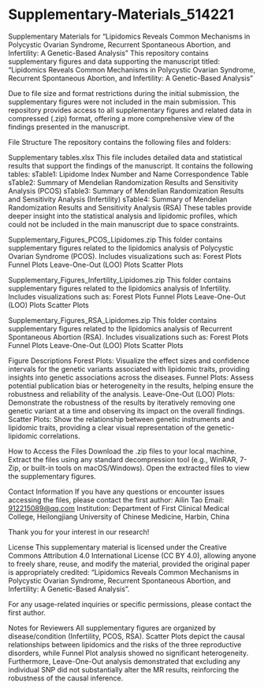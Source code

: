 # Supplementary-Materials_514221
Supplementary Materials for “Lipidomics Reveals Common Mechanisms in Polycystic Ovarian Syndrome, Recurrent Spontaneous Abortion, and Infertility: A Genetic-Based Analysis”
This repository contains supplementary figures and data supporting the manuscript titled:
“Lipidomics Reveals Common Mechanisms in Polycystic Ovarian Syndrome, Recurrent Spontaneous Abortion, and Infertility: A Genetic-Based Analysis”

Due to file size and format restrictions during the initial submission, the supplementary figures were not included in the main submission. This repository provides access to all supplementary figures and related data in compressed (.zip) format, offering a more comprehensive view of the findings presented in the manuscript.

File Structure
The repository contains the following files and folders:

Supplementary tables.xlsx
This file includes detailed data and statistical results that support the findings of the manuscript.
It contains the following tables:
sTable1: Lipidome Index Number and Name Correspondence Table
sTable2: Summary of Mendelian Randomization Results and Sensitivity Analysis (PCOS)
sTable3: Summary of Mendelian Randomization Results and Sensitivity Analysis (Infertility)
sTable4: Summary of Mendelian Randomization Results and Sensitivity Analysis (RSA)
These tables provide deeper insight into the statistical analysis and lipidomic profiles, which could not be included in the main manuscript due to space constraints.

Supplementary_Figures_PCOS_Lipidomes.zip
This folder contains supplementary figures related to the lipidomics analysis of Polycystic Ovarian Syndrome (PCOS).
Includes visualizations such as:
Forest Plots
Funnel Plots
Leave-One-Out (LOO) Plots
Scatter Plots

Supplementary_Figures_Infertility_Lipidomes.zip
This folder contains supplementary figures related to the lipidomics analysis of Infertility.
Includes visualizations such as:
Forest Plots
Funnel Plots
Leave-One-Out (LOO) Plots
Scatter Plots

Supplementary_Figures_RSA_Lipidomes.zip
This folder contains supplementary figures related to the lipidomics analysis of Recurrent Spontaneous Abortion (RSA).
Includes visualizations such as:
Forest Plots
Funnel Plots
Leave-One-Out (LOO) Plots
Scatter Plots

Figure Descriptions
Forest Plots: Visualize the effect sizes and confidence intervals for the genetic variants associated with lipidomic traits, providing insights into genetic associations across the diseases.
Funnel Plots: Assess potential publication bias or heterogeneity in the results, helping ensure the robustness and reliability of the analysis.
Leave-One-Out (LOO) Plots: Demonstrate the robustness of the results by iteratively removing one genetic variant at a time and observing its impact on the overall findings.
Scatter Plots: Show the relationship between genetic instruments and lipidomic traits, providing a clear visual representation of the genetic-lipidomic correlations.

How to Access the Files
Download the .zip files to your local machine.
Extract the files using any standard decompression tool (e.g., WinRAR, 7-Zip, or built-in tools on macOS/Windows).
Open the extracted files to view the supplementary figures.

Contact Information
If you have any questions or encounter issues accessing the files, please contact the first author:
Ailin Tao
Email: 912215089@qq.com
Institution: Department of First Clinical Medical College, Heilongjiang University of Chinese Medicine, Harbin, China

Thank you for your interest in our research!

License
This supplementary material is licensed under the Creative Commons Attribution 4.0 International License (CC BY 4.0), allowing anyone to freely share, reuse, and modify the material, provided the original paper is appropriately credited:
“Lipidomics Reveals Common Mechanisms in Polycystic Ovarian Syndrome, Recurrent Spontaneous Abortion, and Infertility: A Genetic-Based Analysis”.

For any usage-related inquiries or specific permissions, please contact the first author.

Notes for Reviewers
All supplementary figures are organized by disease/condition (Infertility, PCOS, RSA).
Scatter Plots depict the causal relationships between lipidomics and the risks of the three reproductive disorders, while Funnel Plot analysis showed no significant heterogeneity. Furthermore, Leave-One-Out analysis demonstrated that excluding any individual SNP did not substantially alter the MR results, reinforcing the robustness of the causal inference.
